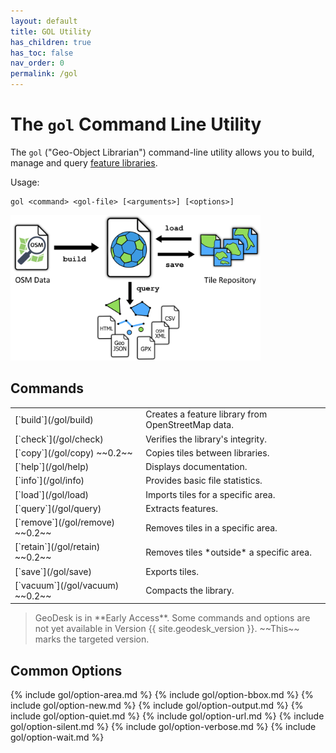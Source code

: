 ```yaml
---
layout: default
title: GOL Utility
has_children: true
has_toc: false
nav_order: 0
permalink: /gol
---
```


# The `gol` Command Line Utility

The `gol` ("Geo-Object Librarian") command-line utility allows you to build, manage and
query [feature libraries](/libraries).

Usage:

    gol <command> <gol-file> [<arguments>] [<options>]

<img class="figure" src="/img/gol-diagram2.png" width=400>

## Commands

<table>
<tr>
<td markdown="1">
[`build`](/gol/build)
</td>
<td markdown="1">
Creates a feature library from OpenStreetMap data.
</td>
</tr>

<tr>
<td markdown="1">
[`check`](/gol/check)
</td>
<td markdown="1">
Verifies the library's integrity.
</td>
</tr>

<tr>
<td markdown="1">
[`copy`](/gol/copy) ~~0.2~~
</td>
<td markdown="1">
Copies tiles between libraries.
</td>
</tr>

<tr>
<td markdown="1">
[`help`](/gol/help)
</td>
<td markdown="1">
Displays documentation.
</td>
</tr>

<tr>
<td markdown="1">
[`info`](/gol/info)
</td>
<td markdown="1">
Provides basic file statistics.
</td>
</tr>

<tr>
<td markdown="1">
[`load`](/gol/load)
</td>
<td markdown="1">
Imports tiles for a specific area.
</td>
</tr>

<tr>
<td markdown="1">
[`query`](/gol/query)
</td>
<td markdown="1">
Extracts features.
</td>
</tr>

<tr>
<td markdown="1">
[`remove`](/gol/remove) ~~0.2~~
</td>
<td markdown="1">
Removes tiles in a specific area.
</td>
</tr>

<tr>
<td markdown="1">
[`retain`](/gol/retain) ~~0.2~~
</td>
<td markdown="1">
Removes tiles *outside* a specific area.
</td>
</tr>

<tr>
<td markdown="1">
[`save`](/gol/save)
</td>
<td markdown="1">
Exports tiles.
</td>
</tr>

<tr>
<td markdown="1">
[`vacuum`](/gol/vacuum) ~~0.2~~
</td>
<td markdown="1">
Compacts the library.
</td>
</tr>

</table>

<blockquote class="note" markdown="1">
GeoDesk is in **Early Access**. Some commands and options are not yet available in Version {{ site.geodesk_version }}. ~~This~~ marks the targeted version.
</blockquote>


## Common Options

{% include gol/option-area.md %}
{% include gol/option-bbox.md %}
{% include gol/option-new.md %}
{% include gol/option-output.md %}
{% include gol/option-quiet.md %}
{% include gol/option-url.md %}
{% include gol/option-silent.md %}
{% include gol/option-verbose.md %}
{% include gol/option-wait.md %}

